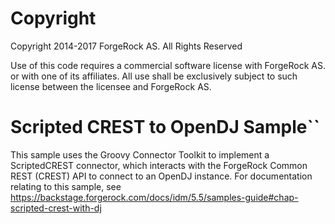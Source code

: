 Copyright
=============
Copyright 2014-2017 ForgeRock AS. All Rights Reserved

Use of this code requires a commercial software license with ForgeRock AS.
or with one of its affiliates. All use shall be exclusively subject
to such license between the licensee and ForgeRock AS.

Scripted CREST to OpenDJ Sample``
===============================

This sample uses the Groovy Connector Toolkit to implement a ScriptedCREST connector,
which interacts with the ForgeRock Common REST (CREST) API to connect to an OpenDJ
instance. For documentation relating to this sample, see
https://backstage.forgerock.com/docs/idm/5.5/samples-guide#chap-scripted-crest-with-dj
